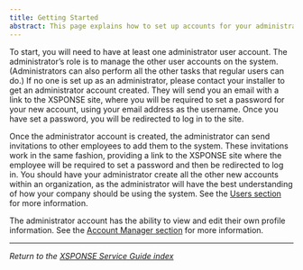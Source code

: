 ```yaml
---
title: Getting Started
abstract: This page explains how to set up accounts for your administrator and other users.
---
```

To start, you will need to have at least one administrator user account. The administrator’s role is to manage the other user accounts on the system. (Administrators can also perform all the other tasks that regular users can do.) If no one is set up as an administrator, please contact your installer to get an administrator account created. They will send you an email with a link to the XSPONSE site, where you will be required to set a password for your new account, using your email address as the username. Once you have set a password, you will be redirected to log in to the site.

Once the administrator account is created, the administrator can send invitations to other employees to add them to the system. These invitations work in the same fashion, providing a link to the XSPONSE site where the employee will be required to set a password and then be redirected to log in. You should have your administrator create all the other new accounts within an organization, as the administrator will have the best understanding of how your company should be using the system. See the [Users section](users-management.md) for more information.

The administrator account has the ability to view and edit their own profile information. See the [Account Manager section](account-manager.md) for more information.

___
*Return to the [XSPONSE Service Guide index](index.md)*
